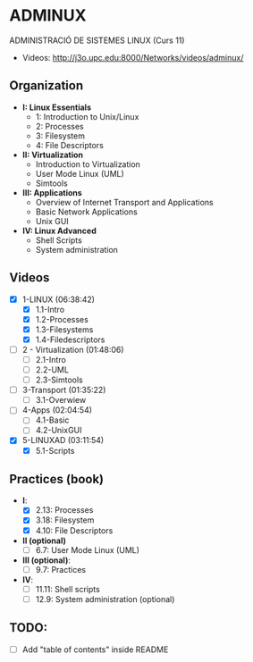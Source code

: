 # ADMINUX
ADMINISTRACIÓ DE SISTEMES LINUX (Curs 11)
- Videos: http://j3o.upc.edu:8000/Networks/videos/adminux/

## Organization
- **I: Linux Essentials**  
  - 1: Introduction to Unix/Linux
  - 2: Processes
  - 3: Filesystem
  - 4: File Descriptors
- **II: Virtualization**
  - Introduction to Virtualization
  - User Mode Linux (UML)
  - Simtools
- **III: Applications**
  - Overview of Internet Transport and Applications
  - Basic Network Applications
  - Unix GUI
- **IV: Linux Advanced**
  - Shell Scripts
  - System administration

## Videos
- [x] 1-LINUX (06:38:42)
  - [x] 1.1-Intro
  - [x] 1.2-Processes
  - [x] 1.3-Filesystems
  - [x] 1.4-Filedescriptors
- [ ] 2 - Virtualization (01:48:06) 
  - [ ] 2.1-Intro
  - [ ] 2.2-UML
  - [ ] 2.3-Simtools
- [ ] 3-Transport (01:35:22)
  - [ ] 3.1-Overwiew
- [ ] 4-Apps (02:04:54)
  - [ ] 4.1-Basic
  - [ ] 4.2-UnixGUI
- [x] 5-LINUXAD (03:11:54)
  - [x] 5.1-Scripts

## Practices (book)
- **I**:
  - [x] 2.13: Processes
  - [x] 3.18: Filesystem
  - [x] 4.10: File Descriptors
- **II (optional)** 
  - [ ] 6.7: User Mode Linux (UML)
- **III (optional)**:
  - [ ] 9.7: Practices
- **IV**:
  - [ ] 11.11: Shell scripts
  - [ ] 12.9: System administration (optional)

## TODO:
- [ ] Add "table of contents" inside README
